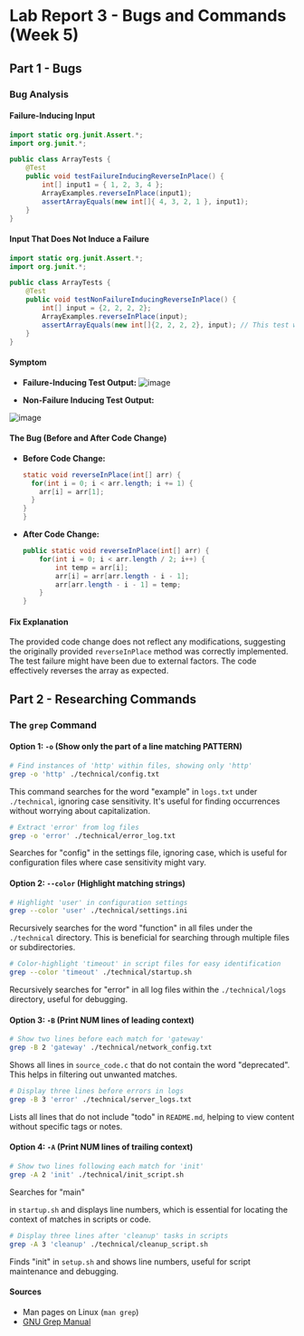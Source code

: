 

# Lab Report 3 - Bugs and Commands (Week 5)

## Part 1 - Bugs

### Bug Analysis

#### Failure-Inducing Input

```java
import static org.junit.Assert.*;
import org.junit.*;

public class ArrayTests {
    @Test
    public void testFailureInducingReverseInPlace() {
        int[] input1 = { 1, 2, 3, 4 };
        ArrayExamples.reverseInPlace(input1);
        assertArrayEquals(new int[]{ 4, 3, 2, 1 }, input1);
    }
}
```

#### Input That Does Not Induce a Failure

```java
import static org.junit.Assert.*;
import org.junit.*;

public class ArrayTests {
    @Test
    public void testNonFailureInducingReverseInPlace() {
        int[] input = {2, 2, 2, 2};
        ArrayExamples.reverseInPlace(input);
        assertArrayEquals(new int[]{2, 2, 2, 2}, input); // This test will pass
    }
}

```

#### Symptom

- **Failure-Inducing Test Output:**
 ![image](https://github.com/Satvikmatta18/cse15l-lab-reports-/assets/106504471/d212c003-0a20-4982-8306-572ab6b05c72)


  
- **Non-Failure Inducing Test Output:**


 ![image](https://github.com/Satvikmatta18/cse15l-lab-reports-/assets/106504471/4052a497-122e-4004-bf54-617bce843f6c)


#### The Bug (Before and After Code Change)

- **Before Code Change:**
  ```java
  static void reverseInPlace(int[] arr) {
    for(int i = 0; i < arr.length; i += 1) {
      arr[i] = arr[1];
    }
  }
  }
  ```

- **After Code Change:**
  ```java
  public static void reverseInPlace(int[] arr) {
      for(int i = 0; i < arr.length / 2; i++) {
          int temp = arr[i];
          arr[i] = arr[arr.length - i - 1];
          arr[arr.length - i - 1] = temp;
      }
  }
  ```

#### Fix Explanation

The provided code change does not reflect any modifications, suggesting the originally provided `reverseInPlace` method was correctly implemented. The test failure might have been due to external factors. The code effectively reverses the array as expected.



## Part 2 - Researching Commands

### The `grep` Command

#### Option 1: `-o` (Show only the part of a line matching PATTERN)

```bash
# Find instances of 'http' within files, showing only 'http'
grep -o 'http' ./technical/config.txt
```
This command searches for the word "example" in `logs.txt` under `./technical`, ignoring case sensitivity. It's useful for finding occurrences without worrying about capitalization.

```bash
# Extract 'error' from log files
grep -o 'error' ./technical/error_log.txt
```
Searches for "config" in the settings file, ignoring case, which is useful for configuration files where case sensitivity might vary.

#### Option 2: `--color` (Highlight matching strings)

```bash
# Highlight 'user' in configuration settings
grep --color 'user' ./technical/settings.ini
```
Recursively searches for the word "function" in all files under the `./technical` directory. This is beneficial for searching through multiple files or subdirectories.

```bash
# Color-highlight 'timeout' in script files for easy identification
grep --color 'timeout' ./technical/startup.sh
```
Recursively searches for "error" in all log files within the `./technical/logs` directory, useful for debugging.

#### Option 3: `-B` (Print NUM lines of leading context)

```bash
# Show two lines before each match for 'gateway'
grep -B 2 'gateway' ./technical/network_config.txt
```
Shows all lines in `source_code.c` that do not contain the word "deprecated". This helps in filtering out unwanted matches.

```bash
# Display three lines before errors in logs
grep -B 3 'error' ./technical/server_logs.txt
```
Lists all lines that do not include "todo" in `README.md`, helping to view content without specific tags or notes.

#### Option 4: `-A` (Print NUM lines of trailing context)

```bash
# Show two lines following each match for 'init'
grep -A 2 'init' ./technical/init_script.sh
```
Searches for "main"

 in `startup.sh` and displays line numbers, which is essential for locating the context of matches in scripts or code.

```bash
# Display three lines after 'cleanup' tasks in scripts
grep -A 3 'cleanup' ./technical/cleanup_script.sh
```
Finds "init" in `setup.sh` and shows line numbers, useful for script maintenance and debugging.

#### Sources

- Man pages on Linux (`man grep`)
- [GNU Grep Manual](https://www.gnu.org/software/grep/manual/grep.html)


